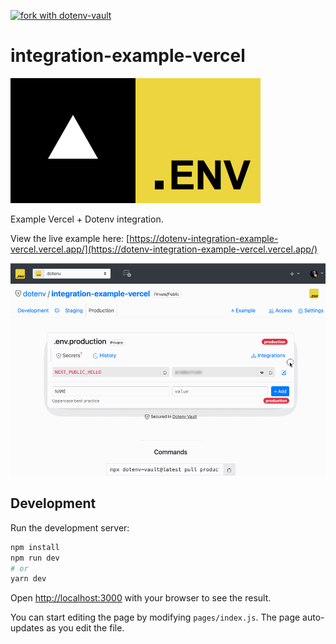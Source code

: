 [![fork with dotenv-vault](https://badge.dotenv.org/fork.svg?r=1)](https://vault.dotenv.org/project/vlt_eee6457319dd6a251d769eda55552afd20674ed12a148606a9031197b79a12c0/example)

# integration-example-vercel

<img src="https://raw.githubusercontent.com/dotenv-org/integration-example-vercel/master/vercel.png" alt="vercel" /><img src="https://raw.githubusercontent.com/dotenv-org/integration-example-vercel/master/dotenv.png" alt="dotenv" />

Example Vercel + Dotenv integration.

View the live example here: [https://dotenv-integration-example-vercel.vercel.app/](https://dotenv-integration-example-vercel.vercel.app/)

<img src="https://raw.githubusercontent.com/dotenv-org/integration-example-vercel/master/example.gif" alt="integration-example-vercel" />

## Development

Run the development server:

```bash
npm install
npm run dev
# or
yarn dev
```

Open [http://localhost:3000](http://localhost:3000) with your browser to see the result.

You can start editing the page by modifying `pages/index.js`. The page auto-updates as you edit the file.
